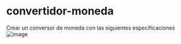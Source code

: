 # convertidor-moneda
Crear un conversor de moneda con las siguientes especificaciones 
![image](https://github.com/user-attachments/assets/e8c1bc52-9aef-44e5-ba5d-2f24bdc3953d)
